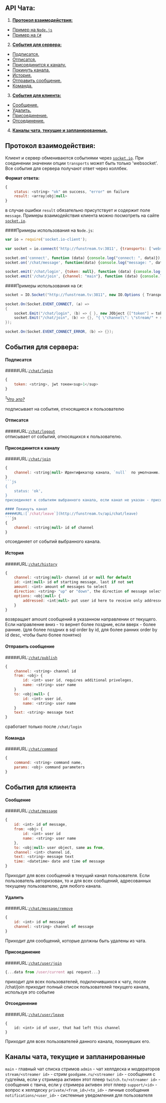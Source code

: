 API Чата:
------------------
1. [**Протокол взаимодействия:**](#Протокол-взаимодействия)  
  - [Пример на `Node.js`](#Примеры-использования-на-nodejs)
  - [Пример на `C#`](#Примеры-использования-на-c)
2. [**События для сервера:**](#События-для-сервера)  
  - [Подписатся.](#Подписатся)
  - [Отписатся.](#Отписатся)
  - [Присоединится к каналу.](#Присоединится-к-каналу)
  - [Покинуть канала.](#Покинуть-канал)
  - [История.](#История)
  - [Отправить сообщение.](#Отправить-сообщение)
  - [Команда.](#Команда)
3. [**События для клиента:**](#События-для-клиента)
  - [Сообщение.](#Сообщение) 
  - [Удалить.](#Удалить)
  - [Присоединение.](#Присоединение)  
  - [Отсоединение.](#Отсоединение)
4. [**Каналы чата, текущие и запланированные.**](#Каналы-чата-текущие-и-запланированные)
  
## Протокол взаимодействия:

Клиент и сервер обмениваются событиями через [`socket.io`](http://socket.io/). 
При соединении значении опции `transports` может быть только 'websocket'.
Все события для сервера получают ответ через коллбек.

**Формат ответа:**
```js
{
    status: <string> "ok" on success, "error" on failure
    result: <array|obj|null>
}
```
в случае ошибки `result` обязательно присутствует и содержит поле `message`.
Примеры взаимодействия клиента можно посмотреть на сайте [`socket.io`](http://socket.io/). 

####Примеры использования на `Node.js`:

```js
var io = require('socket.io-client');
 
var socket = io.connect('http://funstream.tv:3811', {transports: ['websocket']});
 
socket.on('connect', function (data) {console.log("connect: ", data)});
socket.on('/chat/message', function(data) {console.log("message: ", data)});
 
socket.emit('/chat/login', {token: null}, function (data) {console.log("login: ", data)});
socket.emit('/chat/join', {channel: "main"}, function (data) {console.log("chat: ", data)});
```

####Примеры использования на `C#`:
```C#
socket = IO.Socket("http://funstream.tv:3811", new IO.Options { Transports = ImmutableList.Create("websocket") });
 
socket.On(Socket.EVENT_CONNECT, (a) =>
{
    socket.Emit("/chat/login", (b) => { }, new JObject {["token"] = token });
    socket.Emit("/chat/join", (b) => {}, "{ \"channel\": \"stream/" + streamerID + "\"}");
});
 
socket.On(Socket.EVENT_CONNECT_ERROR, (b) => {});
```
 
## События для сервера:

#### Подписатся  
#####URL:[`/chat/login`](http://funstream.tv/api/chat/login)  
```js
{
    token: <string>, jwt токен<sup>1</sup>
}
```
*<sup>1</sup>[Что это?](http://jwt.io/)*  

подписывает на события, относящиеся к пользователю
 
#### Отписатся  
#####URL:[`/chat/logout`](http://funstream.tv/api/)  
отписывает от событий, относящихся к пользователю.  

#### Присоединится к каналу  
#####URL:[`/chat/join`](http://funstream.tv/api/chat/join)  
```js
{
    channel: <string|null> Идентификатор канала, `null`  по умолчанию.
}
```js 
{
    status: 'ok',
}
присоединяет к событиям выбранного канала, если канал не указан - присоединяет к общему.

#### Покинуть канал    
#####URL:[`/chat/leave`](http://funstream.tv/api/chat/leave)  
```js
{
    channel: <string|null> id of channel
}
```
отсоединяет от событий выбранного канала.

#### История   
#####URL:[`/chat/history`](http://funstream.tv/api/chat/history)  
```js
{
    channel: <string|null> channel id or null for default
    id: <int|null> id of starting message, last if not set
    amount: <int> amount of messages to select
    direction: <string> "up" or "down", the direction of message selection
    options: <obj|null> {
        addressed: <int|null> put user id here to receive only addressed+user messages or all messages
    }
}
```
возвращает amount сообщений в указанном направлении от текущего. Если направление вниз - то вернет более 
поздние, если вверх - более ранние.
(для более поздних в sql order by id, для более ранних order by id desc, чтобы было более понятно)

#### Отправить сообщение
#####URL:[`/chat/publish`](http://funstream.tv/api/chat/publish)  
```js
{
    channel: <string> channel id
    from: <obj> {
        id: <int> user id, requires additional priveleges,
        name: <string> user name
    }
    to: <obj|null> {
        id: <int> user id,
        name: <string> user name
    }
    text: <string> message text   
}
```
сработает только после `/chat/login`

#### Команда  
#####URL:[`/chat/command`](http://funstream.tv/api/chat/command)  
```js
{
    command: <string> command name,
    params: <obj> command parameters
}
```
 
## События для клиента

#### Сообщение  
#####URL:[`/chat/message`](http://funstream.tv/api/chat/message)  
```js
{
    id: <int> id of message,
    from: <obj> {
        id: <int> user id
        name: <string> user name
    },
    to: <obj|null> user object, same as from,
    channel: <int> channel id,
    text: <string> message text
    time: <datetime> date and time of message
}
```
Приходит для всех сообщений в текущий канал пользователя. Если пользователь авторизован, то и для всех сообщений, адресованных текущему пользователю, для любого канала.

#### Удалить  
#####URL:[`/chat/message/remove`](http://funstream.tv/api/chat/message/remove)  
```js
{ 
    id: <int> id of message
    channel: <string> channel of message
}
```
Приходит для сообщений, которые должны быть удалены из чата.

#### Присоединение  
#####URL:[`/chat/user/join`](http://funstream.tv/api/chat/user/join)  
```js
{...data from /user/current api request...}
```
приходит для всех пользователей, подключившихся к чату, после /chat/join приходит полный список пользователей текущего канала, используя это событие

#### Отсоединение  
#####URL:[`/chat/user/leave`](http://funstream.tv/api/chat/user/leave)  
```
{
    id: <int> id of user, that had left this channel
}
```
Приходит для всех пользователей данного канала, покинувших его.

## Каналы чата, текущие и запланированные

```main``` - главный чат списка стримов
```admin``` - чат хелпдеска и модераторов
```stream/<streamer id>``` - стрим
```goodgame.ru/<streamer id>``` - сообщения с гудгейма, если у стримера активен этот плеер
```twitch.tv/<streamer id>``` - сообщения с твича, если у стримера активен этот плеер
```support/<id>``` - вопрос к хелпдеску
```private/<from_id>/<to_id>``` - личные сообщения
```notifications/<user_id>``` - системные уведомления для пользователя
